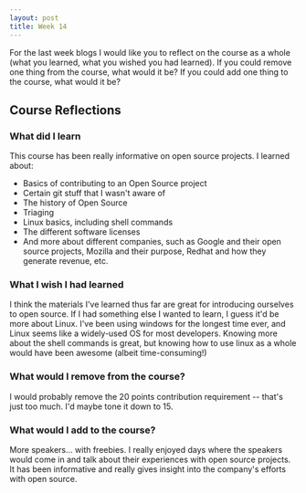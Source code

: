 ```yaml
---
layout: post  
title: Week 14
---
```


For the last week blogs I would like you to reflect on the course as a whole (what you learned, what you wished you had learned). If you could remove one thing from the course, what would it be? If you could add one thing to the course, what would it be?

## Course Reflections

### What did I learn  
This course has been really informative on open source projects. I learned about:
 - Basics of contributing to an Open Source project
 - Certain git stuff that I wasn't aware of
 - The history of Open Source
 - Triaging
 - Linux basics, including shell commands
 - The different software licenses
 - And more about different companies, such as Google and their open source projects, Mozilla and their purpose, Redhat and how they generate revenue, etc.
  
### What I wish I had learned
I think the materials I've learned thus far are great for introducing ourselves to open source. If I had something else I wanted to learn, I guess it'd be more about Linux. I've been using windows for the longest time ever, and Linux seems like a widely-used OS for most developers. Knowing more about the shell commands is great, but knowing how to use linux as a whole would have been awesome (albeit time-consuming!)  

### What would I remove from the course?
I would probably remove the 20 points contribution requirement -- that's just too much. I'd maybe tone it down to 15. 

### What would I add to the course?
More speakers... with freebies. I really enjoyed days where the speakers would come in and talk about their experiences with open source projects. It has been informative and really gives insight into the company's efforts with open source.
 
 